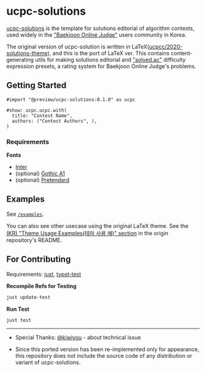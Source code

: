 # ucpc-solutions

[ucpc-solutions](https://github.com/ShapeLayer/ucpc-solutions__typst) is the template for solutions editorial of algorithm contests, used widely in the ["Baekjoon Online Judge"](https://acmicpc.net) users community in Korea.

The original version of ucpc-solution is written in LaTeX([ucpcc/2020-solutions-theme](https://github.com/ucpcc/2020-solutions-theme)), and this is the port of LaTeX ver.
This contains content-generating utils for making solutions editorial and ["solved.ac"](https://solved.ac) difficulty expression presets, a rating system for Baekjoon Online Judge's problems.

## Getting Started

```typst
#import "@preview/ucpc-solutions:0.1.0" as ucpc

#show: ucpc.ucpc.with(
  title: "Contest Name",
  authors: ("Contest Authors", ),
)
```

### Requirements

**Fonts**
- [Inter](https://fonts.google.com/specimen/Inter)
- (optional) [Gothic A1](https://fonts.google.com/specimen/Gothic+A1)
- (optional) [Pretendard](https://github.com/orioncactus/pretendard/blob/main/packages/pretendard/docs/en/README.md)

## Examples

See [`/examples`](./examples/).

You can also see other usecase using the original LaTeX theme. See the [(KR) "Theme Usage Examples(테마 사용 예)" section](https://github.com/ucpcc/2020-solutions-theme#%ED%85%8C%EB%A7%88-%EC%82%AC%EC%9A%A9-%EC%98%88) in the origin repository's README.

## For Contributing

Requirements: [just](https://github.com/casey/just), [typst-test](https://github.com/tingerrr/typst-test)

**Recompile Refs for Testing**
```sh
just update-test
```

**Run Test**
```sh
just test
```

---

* Special Thanks: [@kiwiyou](https://github.com/kiwiyou) - about technical issue 

* Since this ported version has been re-implemented only for appearance, this repository does not include the source code of any distribution or variant of ucpc-solutions.
